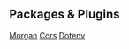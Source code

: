 ## Packages & Plugins
[Morgan](https://www.npmjs.com/package/morgan)
[Cors](https://www.npmjs.com/package/cors)
[Dotenv](https://www.npmjs.com/package/dotenv)
